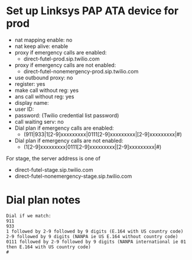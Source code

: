 # Set up Linksys PAP ATA device for prod

- nat mapping enable: no
- nat keep alive: enable
- proxy if emergency calls are enabled:
  - direct-futel-prod.sip.twilio.com
- proxy if emergency calls are not enabled:  
  - direct-futel-nonemergency-prod.sip.twilio.com
- use outbound proxy: no
- register: yes
- make call without reg: yes
- ans call without reg: yes
- display name: <extension>
- user ID: <extension>
- password: (Twilio credential list password)
- call waiting serv: no
- Dial plan if emergency calls are enabled:
  - (911|933|1[2-9]xxxxxxxxx|0111[2-9]xxxxxxxxx|[2-9]xxxxxxxxx|#)
- Dial plan if emergency calls are not enabled:
  - (1[2-9]xxxxxxxxx|0111[2-9]xxxxxxxxx|[2-9]xxxxxxxxx|#)

For stage, the server address is one of
  - direct-futel-stage.sip.twilio.com
  - direct-futel-nonemergency-stage.sip.twilio.com

# Dial plan notes

    Dial if we match:
    911
    933
    1 followed by 2-9 followed by 9 digits (E.164 with US country code)
    2-9 followed by 9 digits (NANPA ie US E.164 without country code)
    0111 followed by 2-9 followed by 9 digits (NANPA international ie 01 then E.164 with US country code)
    #
